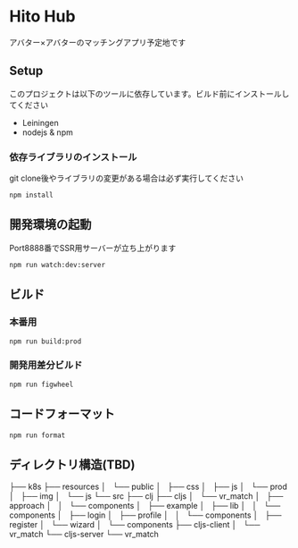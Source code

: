 # Hito Hub

アバター×アバターのマッチングアプリ予定地です

## Setup

このプロジェクトは以下のツールに依存しています。ビルド前にインストールしてください

- Leiningen
- nodejs & npm

### 依存ライブラリのインストール

git clone後やライブラリの変更がある場合は必ず実行してください

```
npm install
```

## 開発環境の起動

Port8888番でSSR用サーバーが立ち上がります

```
npm run watch:dev:server
```

## ビルド

### 本番用

```
npm run build:prod
```

### 開発用差分ビルド

```
npm run figwheel
```

## コードフォーマット

```
npm run format
```

## ディレクトリ構造(TBD)

├── k8s
├── resources
│   └── public
│       ├── css
│       ├── js
│       └── prod
│           ├── img
│           └── js
└── src
    ├── clj
    ├── cljs
    │   └── vr_match
    │       ├── approach
    │       │   └── components
    │       ├── example
    │       ├── lib
    │       │   └── components
    │       ├── login
    │       ├── profile
    │       │   └── components
    │       ├── register
    │       └── wizard
    │           └── components
    ├── cljs-client
    │   └── vr_match
    └── cljs-server
        └── vr_match
